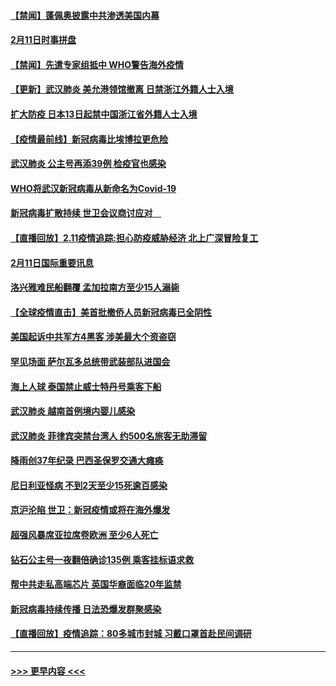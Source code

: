 #### [【禁闻】蓬佩奥披露中共渗透美国内幕](../pages/prog202/a102775129.md?t=02121233) 
#### [2月11日时事拼盘](../pages/prog202/a102775140.md?t=02121233) 
#### [【禁闻】先遣专家组抵中 WHO警告海外疫情](../pages/prog202/a102775112.md?t=02121233) 
#### [【更新】武汉肺炎 美允港领馆撤离 日禁浙江外籍人士入境](../pages/prog202/a102770740.md?t=02121233) 
#### [扩大防疫 日本13日起禁中国浙江省外籍人士入境](../pages/prog202/a102775051.md?t=02121233) 
#### [【疫情最前线】新冠病毒比埃博拉更危险](../pages/prog202/a102775043.md?t=02121233) 
#### [武汉肺炎 公主号再添39例 检疫官也感染](../pages/prog202/a102775031.md?t=02121233) 
#### [WHO将武汉新冠病毒从新命名为Covid-19](../pages/prog202/a102774891.md?t=02121233) 
#### [新冠病毒扩散持续 世卫会议商讨应对　](../pages/prog202/a102774850.md?t=02121233) 
#### [【直播回放】2.11疫情追踪:担心防疫威胁经济 北上广深冒险复工](../pages/prog202/a102774741.md?t=02121233) 
#### [2月11日国际重要讯息](../pages/prog202/a102774621.md?t=02121233) 
#### [洛兴雅难民船翻覆 孟加拉南方至少15人溺毙](../pages/prog202/a102774586.md?t=02121233) 
#### [【全球疫情直击】美首批撤侨人员新冠病毒已全阴性](../pages/prog202/a102774523.md?t=02121233) 
#### [美国起诉中共军方4黑客 涉美最大个资盗窃](../pages/prog202/a102774508.md?t=02121233) 
#### [罕见场面  萨尔瓦多总统带武装部队进国会](../pages/prog202/a102774494.md?t=02121233) 
#### [海上人球 泰国禁止威士特丹号乘客下船](../pages/prog202/a102774384.md?t=02121233) 
#### [武汉肺炎 越南首例境内婴儿感染](../pages/prog202/a102774365.md?t=02121233) 
#### [武汉肺炎 菲律宾突禁台湾人 约500名旅客无助滞留](../pages/prog202/a102774288.md?t=02121233) 
#### [降雨创37年纪录 巴西圣保罗交通大瘫痪](../pages/prog202/a102774273.md?t=02121233) 
#### [尼日利亚怪病 不到2天至少15死逾百感染](../pages/prog202/a102774260.md?t=02121233) 
#### [京沪沦陷 世卫：新冠疫情或将在海外爆发](../pages/prog202/a102774135.md?t=02121233) 
#### [超强风暴席亚拉席卷欧洲 至少6人死亡](../pages/prog202/a102774122.md?t=02121233) 
#### [钻石公主号一夜翻倍确诊135例 乘客挂标语求救](../pages/prog202/a102774041.md?t=02121233) 
#### [帮中共走私高端芯片 英国华裔面临20年监禁](../pages/prog202/a102774002.md?t=02121233) 
#### [新冠病毒持续传播 日法恐爆发群聚感染](../pages/prog202/a102773992.md?t=02121233) 
#### [【直播回放】疫情追踪：80多城市封城 习戴口罩首赴民间调研](../pages/prog202/a102773728.md?t=02121233) 

----
#### [ >>> 更早内容 <<< ](../indexes/prog202-earlier.md)
